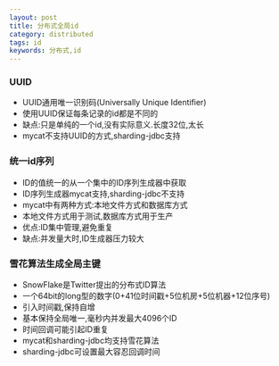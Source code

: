 ```yaml
---
layout: post
title: 分布式全局id
category: distributed
tags: id
keywords: 分布式,id
---
```

### UUID
* UUID通用唯一识别码(Universally Unique Identifier)
* 使用UUID保证每条记录的id都是不同的
* 缺点:只是单纯的一个id,没有实际意义.长度32位,太长
* mycat不支持UUID的方式,sharding-jdbc支持

### 统一id序列
* ID的值统一的从一个集中的ID序列生成器中获取
* ID序列生成器mycat支持,sharding-jdbc不支持
* mycat中有两种方式:本地文件方式和数据库方式
* 本地文件方式用于测试,数据库方式用于生产
* 优点:ID集中管理,避免重复
* 缺点:并发量大时,ID生成器压力较大

### 雪花算法生成全局主键
* SnowFlake是Twitter提出的分布式ID算法
* 一个64bit的long型的数字(0+41位时间戳+5位机房+5位机器+12位序号)
* 引入时间戳,保持自增
* 基本保持全局唯一,毫秒内并发最大4096个ID
* 时间回调可能引起ID重复
* mycat和sharding-jdbc均支持雪花算法
* sharding-jdbc可设置最大容忍回调时间
